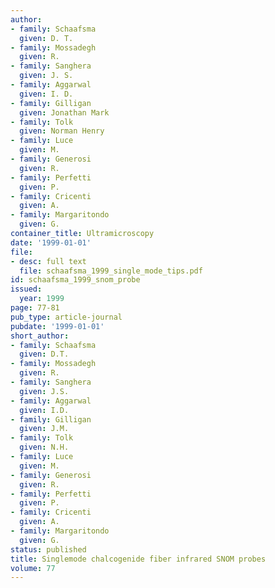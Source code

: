 ```yaml
---
author:
- family: Schaafsma
  given: D. T.
- family: Mossadegh
  given: R.
- family: Sanghera
  given: J. S.
- family: Aggarwal
  given: I. D.
- family: Gilligan
  given: Jonathan Mark
- family: Tolk
  given: Norman Henry
- family: Luce
  given: M.
- family: Generosi
  given: R.
- family: Perfetti
  given: P.
- family: Cricenti
  given: A.
- family: Margaritondo
  given: G.
container_title: Ultramicroscopy
date: '1999-01-01'
file:
- desc: full text
  file: schaafsma_1999_single_mode_tips.pdf
id: schaafsma_1999_snom_probe
issued:
  year: 1999
page: 77-81
pub_type: article-journal
pubdate: '1999-01-01'
short_author:
- family: Schaafsma
  given: D.T.
- family: Mossadegh
  given: R.
- family: Sanghera
  given: J.S.
- family: Aggarwal
  given: I.D.
- family: Gilligan
  given: J.M.
- family: Tolk
  given: N.H.
- family: Luce
  given: M.
- family: Generosi
  given: R.
- family: Perfetti
  given: P.
- family: Cricenti
  given: A.
- family: Margaritondo
  given: G.
status: published
title: Singlemode chalcogenide fiber infrared SNOM probes
volume: 77
---
```

